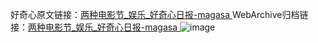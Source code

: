 好奇心原文链接：[两种电影节_娱乐_好奇心日报-magasa ](https://www.qdaily.com/articles/10966.html)
WebArchive归档链接：[两种电影节_娱乐_好奇心日报-magasa ](http://web.archive.org/web/20190623163426/https://www.qdaily.com/articles/10966.html)
![image](http://ww3.sinaimg.cn/large/007d5XDply1g3wciqop71j30u02zlb29)